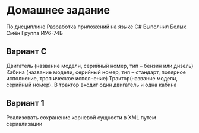 # Домашнее задание
По дисциплине Разработка приложений на языке C#
Выполнил Белых Смён
Группа ИУ6-74Б

## Вариант C
Двигатель (название модели, серийный номер, тип – бензин    или дизель)
Кабина (название модели, серийный номер, тип – стандарт, полярное исполнение, троп ическое исполнение)
Трактор(название модели, серийный номер). В трактор входит один двигатель и одна кабина

## Вариант 1
Реализовать сохранение корневой сущности в XML путем сериализации  
